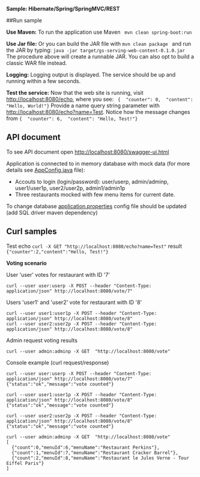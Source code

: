 **Sample:  Hibernate/Spring/SpringMVC/REST**

##Run sample

**Use Maven:**
  To run the application use Maven ```  mvn clean spring-boot:run ```

**Use Jar file:**
  Or you can build the JAR file with ```mvn clean package ``` and run the JAR by typing: ``` java -jar target/gs-serving-web-content-0.1.0.jar ```
The procedure above will create a runnable JAR. You can also opt to build a classic WAR file instead.

**Logging:**
Logging output is displayed. The service should be up and running within a few seconds.

**Test the service:**
Now that the web site is running, visit <http://localhost:8080/echo>, where you see:
``` {  "counter": 0,  "content": "Hello, World!"}```
Provide a name query string parameter with <http://localhost:8080/echo?name=Test>. Notice how the message changes from
```{  "counter": 6,  "content": "Hello, Test!"}```

## API document
To see API document open <http://localhost:8080/swagger-ui.html>

Application is connected to in memory database with mock data (for more details see [AppConfig.java](https://github.com/ivanmakhnyk/restaurantvote/blob/master/src/main/java/org/imakhnyk/interview/menuvoting/AppConfig.java) file):
- Accouts to login (login/password): user/userp, admin/adminp, user1/user1p, user2/user2p, admin1/admin1p
- Three restaurants mocked with few menu items for current date.

To change database [application.properties](https://github.com/ivanmakhnyk/restaurantvote/blob/master/src/main/resources/application.properties) config file should be updated (add SQL driver maven dependency)

## Curl samples

Test echo ```curl -X GET "http://localhost:8080/echo?name=Test"``` result ```{"counter":2,"content":"Hello, Test!"}```

**Voting scenario**

User 'user' votes for restaurant with ID '7'
```
curl --user user:userp -X POST --header "Content-Type: application/json" http://localhost:8080/vote/7"
```
Users 'user1' and 'user2' vote for restaurant with ID '8'
```
curl --user user1:user1p -X POST --header "Content-Type: application/json" http://localhost:8080/vote/8"
curl --user user2:user2p -X POST --header "Content-Type: application/json" http://localhost:8080/vote/8"
```
Admin request voting results
```
curl --user admin:adminp -X GET  "http://localhost:8080/vote"
```

Console example (curl request/response)
```
curl --user user:userp -X POST --header "Content-Type: application/json" http://localhost:8080/vote/7"
{"status":"ok","message":"vote counted"}

curl --user user1:user1p -X POST --header "Content-Type: application/json" http://localhost:8080/vote/8"
{"status":"ok","message":"vote counted"}

curl --user user2:user2p -X POST --header "Content-Type: application/json" http://localhost:8080/vote/8"
{"status":"ok","message":"vote counted"}

curl --user admin:adminp -X GET  "http://localhost:8080/vote"
[
  {"count":0,"menuId":6,"menuName":"Restaurant Perkins"},
  {"count":1,"menuId":7,"menuName":"Restaurant Cracker Barrel"},
  {"count":2,"menuId":8,"menuName":"Restaurant le Jules Verne - Tour Eiffel Paris"}
]
```

